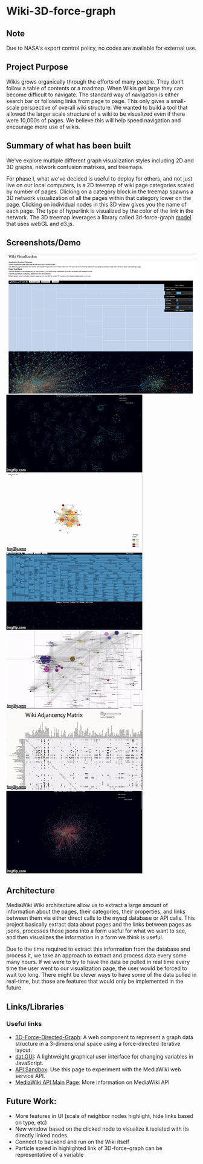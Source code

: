 # Wiki-3D-force-graph

## Note
Due to NASA's export control policy, no codes are available for external use.

## Project Purpose
Wikis grows organically through the efforts of many people. They don't follow a table of contents or a roadmap. When Wikis get large they can become difficult to navigate. The standard way of navigation is either search bar or following links from page to page. This only gives a small-scale perspective of overall wiki structure. We wanted to build a tool that allowed the larger scale structure of a wiki to be visualized even if there were 10,000s of pages. We believe this will help speed navigation and encourage more use of wikis.

## Summary of what has been built

We've explore multiple different graph visualization styles including 2D and 3D graphs, network confusion matrixes, and treemaps.

For phase I, what we've decided is useful to deploy for others, and not just live on our local computers, is a 2D treemap of wiki page categories scaled by number of pages. Clicking on a category block in the treemap spawns a 3D network visualization of all the pages within that category lower on the page. Clicking on individual nodes in this 3D view gives you the name of each page. The type of hyperlink is visualized by the color of the link in the network. The 3D treemap leverages a library called 3d-force-graph [model](https://github.com/vasturiano/3d-force-graph) that uses webGL and d3.js.

## Screenshots/Demo
![Wiki Extension Deployed](images/WikiExtension.png)
![3D-Force-Graph of a Single Wiki Category](images/force(1).gif)
![2D-Force-Graph of the Wiki](images/force(2).gif)
![Treemap for Navigation](images/force(3).gif)
![Treemap Clustering for 2D-force-graph](images/force(4).gif)
![Matrix Representation of Wiki](images/force(7).gif)
![More Demo](images/force(8).gif)
## Architecture
 
MediaWiki Wiki architecture allow us to extract a large amount of information about the pages, their categories, their properties, and links between them via either direct calls to the mysql database or API calls. This project basically extract data about pages and the links between pages as jsons, processes those jsons into a form useful for what we want to see, and then visualizes the information in a form we think is useful.

Due to the time required to extract this information from the database and process it, we take an approach to extract and process data every some many hours. If we were to try to have the data be pulled in real time every time the user went to our visualization page, the user would be forced to wait too long. There might be clever ways to have some of the data pulled in real-time, but those are features that would only be implemented in the future.

  
## Links/Libraries
 
### Useful links
- [3D-Force-Directed-Graph](https://github.com/vasturiano/3d-force-graph): A web component to represent a graph data structure in a 3-dimensional space using a force-directed iterative layout.
- [dat.GUI](https://workshop.chromeexperiments.com/examples/gui/#1--Basic-Usage): A lightweight graphical user interface for changing variables in JavaScript.
- [API Sandbox](https://www.mediawiki.org/wiki/API_sandbox): Use this page to experiment with the MediaWiki web service API.
- [MediaWiki API Main Page](https://www.mediawiki.org/wiki/API:Main_page): More information on MediaWiki API

## Future Work:
- More features in UI (scale of neighbor nodes highlight, hide links based on type, etc)
- New window based on the clicked node to visualize it isolated with its directly linked nodes
- Connect to backend and run on the Wiki itself
- Particle speed in highlighted link of 3D-force-graph can be representative of a variable
